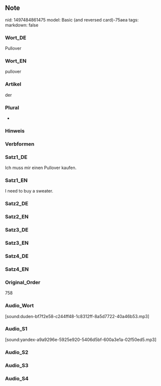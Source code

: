 ## Note
nid: 1497484861475
model: Basic (and reversed card)-75aea
tags: 
markdown: false

### Wort_DE
Pullover

### Wort_EN
pullover

### Artikel
der

### Plural
-

### Hinweis


### Verbformen


### Satz1_DE
Ich muss mir einen Pullover kaufen.

### Satz1_EN
I need to buy a sweater.

### Satz2_DE


### Satz2_EN


### Satz3_DE


### Satz3_EN


### Satz4_DE


### Satz4_EN


### Original_Order
758

### Audio_Wort
[sound:duden-bf7f2e58-c244ff48-1c8312ff-8a5d7722-40a46b53.mp3]

### Audio_S1
[sound:yandex-a9a9296e-5925e920-5406d5bf-600a3e1a-02f50ed5.mp3]

### Audio_S2


### Audio_S3


### Audio_S4

